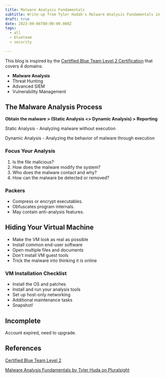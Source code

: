 ```yaml
---
title: Malware Analysis Fundamentals
subtitle: Write-up from Tyler Hudak's Malware Analysis Fundamentals in Pluralsight.
draft: true
date: 2023-09-06T00:00:00.000Z
tags:
  - all
  - blueteam
  - security
  
---
```


This blog is inspired by the [Certified Blue Team Level 2 Certification](https://elearning.securityblue.team/home/certifications/blue-team-level-2#description) that covers 4 domains:

* **Malware Analysis**
* Threat Hunting
* Advanced SIEM
* Vulnerability Management

## The Malware Analysis Process

**Obtain the malware > (Static Analysis \<> Dynamic Analysis) > Reporting**

Static Analysis - Analyzing malware without execution

Dynamic Analysis - Analyzing the behavior of malware through execution

### Focus Your Analysis

1. Is the file malicious?
2. How does the malware modify the system?
3. Who does the malware contact and why?
4. How can the malware be detected or removed?

### Packers

* Compress or encrypt executables.
* Obfuscates program internals.
* May contain anti-analysis features.

## Hiding Your Virtual Machine

* Make the VM look as real as possible
* Install common end-user software
* Open multiple files and documents
* Don't install VM guest tools
* Trick the malware into thinking it is online

### VM Installation Checklist

* Install the OS and patches
* Install and run your analysis tools
* Set up host-only networking
* Additional maintenance tasks
* Snapshot!

## Incomplete

Account expired, need to upgrade.

## References

[Certified Blue Team Level 2](https://elearning.securityblue.team/home/certifications/blue-team-level-2#description)

[Malware Analysis Fundamentals by Tyler Huda on Pluralsight](https://app.pluralsight.com/course-player?clipId=2a017739-ed98-44b5-ada2-d57a3832e64f)
